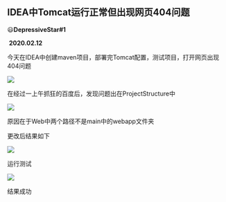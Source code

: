 ## IDEA中Tomcat运行正常但出现网页404问题
😃**DepressiveStar#1**

​     **2020.02.12**

今天在IDEA中创建maven项目，部署完Tomcat配置，测试项目，打开网页出现404问题

![](C:\Users\DepressiveStar\Desktop\404.png)

在经过一上午抓狂的百度后，发现问题出在ProjectStructure中

![](C:\Users\DepressiveStar\Desktop\module错误.png)

原因在于Web中两个路径不是main中的webapp文件夹

更改后结果如下

![](C:\Users\DepressiveStar\Desktop\module更正.png)

运行测试

![](C:\Users\DepressiveStar\Desktop\显示成功.png)

结果成功

